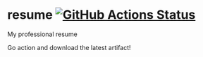 # resume [![GitHub Actions Status](https://github.com/Mastoda/resume/workflows/build/badge.svg)](https://github.com/Mastoda/resume/actions)

My professional resume

Go action and download the latest artifact!
